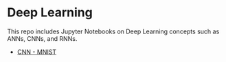 # Deep Learning
This repo includes Jupyter Notebooks on Deep Learning concepts such as ANNs, CNNs, and RNNs.
* [CNN - MNIST](https://github.com/richardkang96/DeepLearning/blob/main/CNN.ipynb)
